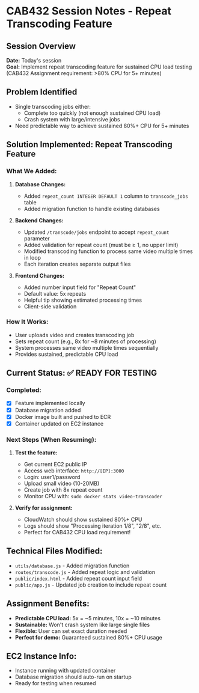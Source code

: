 # CAB432 Session Notes - Repeat Transcoding Feature

## Session Overview
**Date:** Today's session  
**Goal:** Implement repeat transcoding feature for sustained CPU load testing (CAB432 Assignment requirement: >80% CPU for 5+ minutes)

## Problem Identified
- Single transcoding jobs either:
  - Complete too quickly (not enough sustained CPU load)
  - Crash system with large/intensive jobs
- Need predictable way to achieve sustained 80%+ CPU for 5+ minutes

## Solution Implemented: Repeat Transcoding Feature

### What We Added:
1. **Database Changes:**
   - Added `repeat_count INTEGER DEFAULT 1` column to `transcode_jobs` table
   - Added migration function to handle existing databases

2. **Backend Changes:**
   - Updated `/transcode/jobs` endpoint to accept `repeat_count` parameter
   - Added validation for repeat count (must be ≥ 1, no upper limit)
   - Modified transcoding function to process same video multiple times in loop
   - Each iteration creates separate output files

3. **Frontend Changes:**
   - Added number input field for "Repeat Count" 
   - Default value: 5x repeats
   - Helpful tip showing estimated processing times
   - Client-side validation

### How It Works:
- User uploads video and creates transcoding job
- Sets repeat count (e.g., 8x for ~8 minutes of processing)
- System processes same video multiple times sequentially
- Provides sustained, predictable CPU load

## Current Status: ✅ READY FOR TESTING

### Completed:
- [x] Feature implemented locally
- [x] Database migration added
- [x] Docker image built and pushed to ECR
- [x] Container updated on EC2 instance

### Next Steps (When Resuming):
1. **Test the feature:**
   - Get current EC2 public IP
   - Access web interface: `http://[IP]:3000`
   - Login: user1/password
   - Upload small video (10-20MB)
   - Create job with 8x repeat count
   - Monitor CPU with: `sudo docker stats video-transcoder`

2. **Verify for assignment:**
   - CloudWatch should show sustained 80%+ CPU
   - Logs should show "Processing iteration 1/8", "2/8", etc.
   - Perfect for CAB432 CPU load requirement!

## Technical Files Modified:
- `utils/database.js` - Added migration function
- `routes/transcode.js` - Added repeat logic and validation
- `public/index.html` - Added repeat count input field
- `public/app.js` - Updated job creation to include repeat count

## Assignment Benefits:
- **Predictable CPU load:** 5x = ~5 minutes, 10x = ~10 minutes
- **Sustainable:** Won't crash system like large single files
- **Flexible:** User can set exact duration needed
- **Perfect for demo:** Guaranteed sustained 80%+ CPU usage

## EC2 Instance Info:
- Instance running with updated container
- Database migration should auto-run on startup
- Ready for testing when resumed